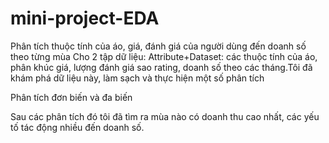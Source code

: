 # mini-project-EDA
Phân tích thuộc tính của áo, giá, đánh giá của người dùng đến doanh số theo từng mùa
Cho 2 tập dữ liệu: Attribute+Dataset: các thuộc tính của áo, phân khúc giá, lượng đánh giá sao rating, doanh số theo các tháng.Tôi đã khám phá dữ liệu này, làm sạch và thực hiện một số phân tích

Phân tích đơn biến và đa biến

Sau các phân tích đó tôi đã tìm ra mùa nào có doanh thu cao nhất, các yếu tố tác động nhiều đến doanh số.
